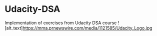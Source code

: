 # Udacity-DSA
Implementation of exercises from Udacity DSA course
![alt_text]https://mma.prnewswire.com/media/1121585/Udacity_Logo.jpg
